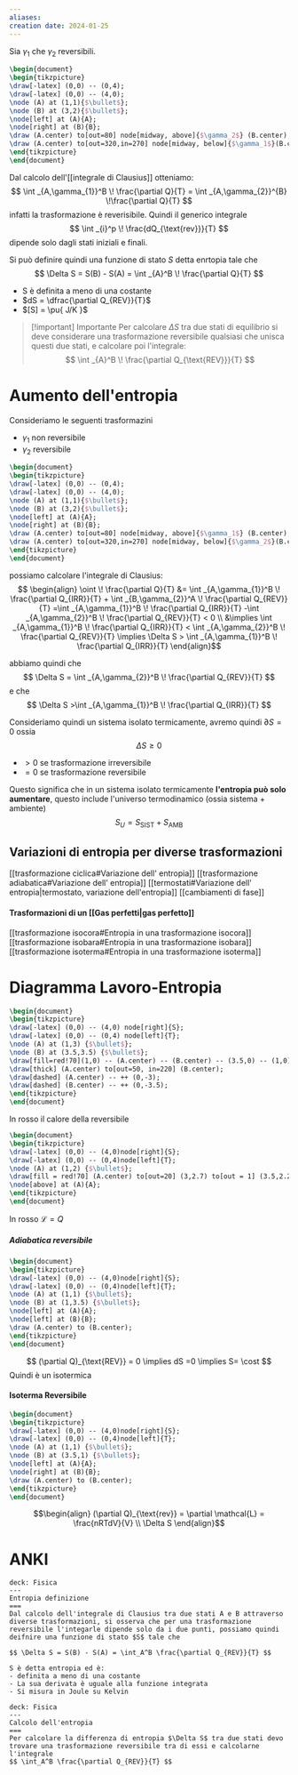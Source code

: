 ```yaml
---
aliases: 
creation date: 2024-01-25
---
```



Sia $\gamma_{1}$ che $\gamma_{2}$ reversibili.
```tikz
\begin{document}
\begin{tikzpicture}
\draw[-latex] (0,0) -- (0,4);
\draw[-latex] (0,0) -- (4,0);
\node (A) at (1,1){$\bullet$};
\node (B) at (3,2){$\bullet$};
\node[left] at (A){A};
\node[right] at (B){B};
\draw (A.center) to[out=80] node[midway, above]{$\gamma_2$} (B.center);
\draw (A.center) to[out=320,in=270] node[midway, below]{$\gamma_1$}(B.center);
\end{tikzpicture}
\end{document}
```

Dal calcolo dell'[[integrale di Clausius]] otteniamo:
$$ \int _{A,\gamma_{1}}^B \! \frac{\partial Q}{T}  = \int _{A,\gamma_{2}}^{B} \!\frac{\partial Q}{T}  $$ infatti la trasformazione è reverisibile.
Quindi il generico integrale
$$ \int _{i}^p \! \frac{dQ_{\text{rev}}}{T} $$
dipende solo dagli stati iniziali e finali.

Si può definire quindi una funzione di stato $S$ detta enrtopia tale che
$$ \Delta S = S(B) - S(A) = \int _{A}^B \! \frac{\partial Q}{T} $$

- S è definita a meno di una costante
- $dS = \dfrac{\partial Q_{REV}}{T}$
- $[S] = \pu{ J/K }$

>[!important] Importante
>Per calcolare $\Delta S$ tra due stati di equilibrio si deve considerare una trasformazione reversibile qualsiasi che unisca questi due stati, e calcolare poi l'integrale:
>$$ \int _{A}^B \! \frac{\partial Q_{\text{REV}}}{T}  $$

# Aumento dell'entropia
Consideriamo le seguenti trasformazini 
- $\gamma_{1}$ non reversibile
- $\gamma_{2}$ reversibile
```tikz
\begin{document}
\begin{tikzpicture}
\draw[-latex] (0,0) -- (0,4);
\draw[-latex] (0,0) -- (4,0);
\node (A) at (1,1){$\bullet$};
\node (B) at (3,2){$\bullet$};
\node[left] at (A){A};
\node[right] at (B){B};
\draw (A.center) to[out=80] node[midway, above]{$\gamma_1$} (B.center);
\draw (A.center) to[out=320,in=270] node[midway, below]{$\gamma_2$}(B.center);
\end{tikzpicture}
\end{document}
```

possiamo calcolare l'integrale di Clausius:
$$ \begin{align}
\oint \! \frac{\partial Q}{T} &= \int _{A,\gamma_{1}}^B \! \frac{\partial Q_{IRR}}{T} + \int _{B,\gamma_{2}}^A \! \frac{\partial Q_{REV}}{T} =\int _{A,\gamma_{1}}^B \! \frac{\partial Q_{IRR}}{T} -\int _{A,\gamma_{2}}^B \! \frac{\partial Q_{REV}}{T} < 0 \\
&\implies \int _{A,\gamma_{1}}^B \! \frac{\partial Q_{IRR}}{T} < \int _{A,\gamma_{2}}^B \! \frac{\partial Q_{REV}}{T} \implies \Delta S > \int _{A,\gamma_{1}}^B \! \frac{\partial Q_{IRR}}{T}
\end{align}$$

abbiamo quindi che
$$ \Delta S = \int _{A,\gamma_{2}}^B \! \frac{\partial Q_{REV}}{T} $$
e che
$$ \Delta S >\int _{A,\gamma_{1}}^B \! \frac{\partial Q_{IRR}}{T} $$

Consideriamo quindi un sistema isolato termicamente, avremo quindi $\partial S = 0$
ossia
$$ \Delta S \geq 0  $$
- $> 0$ se trasformazione irreversibile
- $= 0$ se trasformazione reversibile

Questo significa che in un sistema isolato termicamente **l'entropia può solo aumentare**, questo include l'universo termodinamico (ossia sistema + ambiente)
$$ S_{U} = S_{\text{SIST}} + S_{\text{AMB}} $$

## Variazioni di entropia per diverse trasformazioni

[[trasformazione ciclica#Variazione dell' entropia]]
[[trasformazione adiabatica#Variazione dell' entropia]]
[[termostati#Variazione dell' entropia|termostato, variazione dell'entropia]]
[[cambiamenti di fase]]
#### Trasformazioni di un [[Gas perfetti|gas perfetto]]
[[trasformazione isocora#Entropia in una trasformazione isocora]]
[[trasformazione isobara#Entropia in una trasformazione isobara]]
[[trasformazione isoterma#Entropia in una trasformazione isoterma]]

# Diagramma Lavoro-Entropia

```tikz
\begin{document}
\begin{tikzpicture}
\draw[-latex] (0,0) -- (4,0) node[right]{S};
\draw[-latex] (0,0) -- (0,4) node[left]{T};
\node (A) at (1,3) {$\bullet$};
\node (B) at (3.5,3.5) {$\bullet$};
\draw[fill=red!70](1,0) -- (A.center) -- (B.center) -- (3.5,0) -- (1,0);
\draw[thick] (A.center) to[out=50, in=220] (B.center);
\draw[dashed] (A.center) -- ++ (0,-3);
\draw[dashed] (B.center) -- ++ (0,-3.5);
\end{tikzpicture}
\end{document}
```
In rosso il calore della reversibile

```tikz
\begin{document}
\begin{tikzpicture}
\draw[-latex] (0,0) -- (4,0)node[right]{S};
\draw[-latex] (0,0) -- (0,4)node[left]{T};
\node (A) at (1,2) {$\bullet$};
\draw[fill = red!70] (A.center) to[out=20] (3,2.7) to[out = 1] (3.5,2.2) to[in=20, out=270] (3,1) to[in = 270, out = 180] (A.center);
\node[above] at (A){A};
\end{tikzpicture}
\end{document}
```

In rosso $\mathcal{L} = Q$

##### Adiabatica reversibile
```tikz
\begin{document}
\begin{tikzpicture}
\draw[-latex] (0,0) -- (4,0)node[right]{S};
\draw[-latex] (0,0) -- (0,4)node[left]{T};
\node (A) at (1,1) {$\bullet$};
\node (B) at (1,3.5) {$\bullet$};
\node[left] at (A){A};
\node[left] at (B){B};
\draw (A.center) to (B.center);
\end{tikzpicture}
\end{document}
```
$$ (\partial Q)_{\text{REV}} = 0 \implies dS =0 \implies S= \cost $$
Quindi è un isotermica

#### Isoterma Reversibile

```tikz
\begin{document}
\begin{tikzpicture}
\draw[-latex] (0,0) -- (4,0)node[right]{S};
\draw[-latex] (0,0) -- (0,4)node[left]{T};
\node (A) at (1,1) {$\bullet$};
\node (B) at (3.5,1) {$\bullet$};
\node[left] at (A){A};
\node[right] at (B){B};
\draw (A.center) to (B.center);
\end{tikzpicture}
\end{document}
```

$$\begin{align}
(\partial Q)_{\text{rev}} = \partial \mathcal{L} = \frac{nRTdV}{V} \\
\Delta S
\end{align}$$
# ANKI

```anki
deck: Fisica
---
Entropia definizione
===
Dal calcolo dell'integrale di Clausius tra due stati A e B attraverso diverse trasformazioni, si osserva che per una trasformazione reversibile l'integarle dipende solo da i due punti, possiamo quindi deifnire una funzione di stato $S$ tale che

$$ \Delta S = S(B) - S(A) = \int_A^B \frac{\partial Q_{REV}}{T} $$

S è detta entropia ed è:
- definita a meno di una costante
- La sua derivata è uguale alla funzione integrata
- Si misura in Joule su Kelvin
```


```anki
deck: Fisica
---
Calcolo dell'entropia
===
Per calcolare la differenza di entropia $\Delta S$ tra due stati devo trovare una trasformazione reversibile tra di essi e calcolarne l'integrale
$$ \int_A^B \frac{\partial Q_{REV}}{T} $$
```

